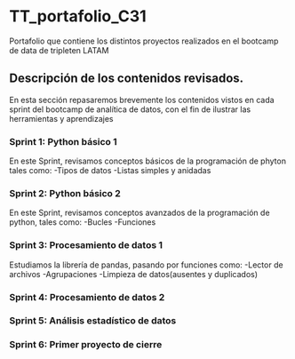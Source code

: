 # TT_portafolio_C31
Portafolio que contiene los distintos proyectos realizados en el bootcamp de data de tripleten LATAM


## Descripción de los contenidos revisados.

En esta sección repasaremos brevemente los contenidos vistos en cada sprint del bootcamp de analítica de datos, con el fin de ilustrar las herramientas y aprendizajes

### Sprint 1: Python básico 1 
En este Sprint, revisamos conceptos básicos de la programación de phyton tales como:
-Tipos de datos
-Listas simples y anidadas

### Sprint 2: Python básico 2
En este Sprint, revisamos conceptos avanzados de la programación de python, tales como:
-Bucles
-Funciones

### Sprint 3: Procesamiento de datos 1
Estudiamos la librería de pandas, pasando por funciones como:
-Lector de archivos
-Agrupaciones
-Limpieza de datos(ausentes y duplicados)

### Sprint 4: Procesamiento de datos 2

### Sprint 5: Análisis estadístico de datos

### Sprint 6: Primer proyecto de cierre  
